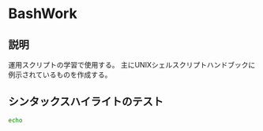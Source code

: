 # BashWork

## 説明
運用スクリプトの学習で使用する。
主にUNIXシェルスクリプトハンドブックに例示されているものを作成する。

## シンタックスハイライトのテスト
```bash
echo
```
